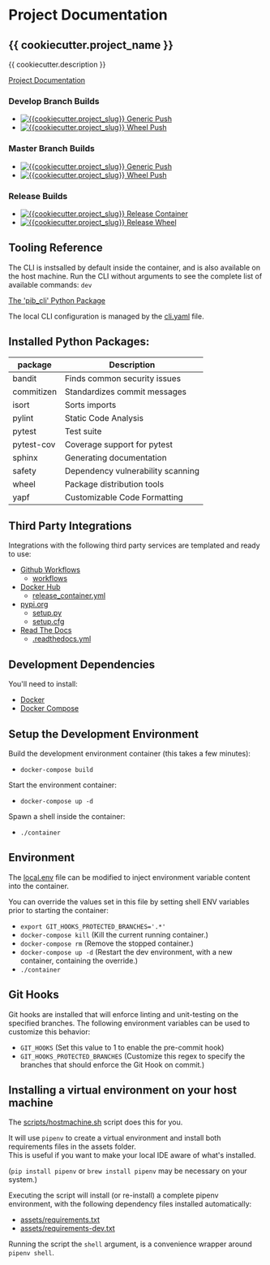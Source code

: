 # Project Documentation

## {{ cookiecutter.project_name }}

{{ cookiecutter.description }}

[Project Documentation](https://{{cookiecutter.project_slug}}.readthedocs.io/en/latest/)

### Develop Branch Builds
- [![{{cookiecutter.project_slug}} Generic Push](https://github.com/{{cookiecutter.github_username}}/{{cookiecutter.project_slug}}/workflows/{{cookiecutter.project_slug}}%20Generic%20Push/badge.svg?branch=develop)](https://github.com/{{cookiecutter.github_username}}/{{cookiecutter.project_slug}}/actions)
- [![{{cookiecutter.project_slug}} Wheel Push](https://github.com/{{cookiecutter.github_username}}/{{cookiecutter.project_slug}}/workflows/{{cookiecutter.project_slug}}%20Wheel%20Push/badge.svg?branch=develop)](https://github.com/{{cookiecutter.github_username}}/{{cookiecutter.project_slug}}/actions)

### Master Branch Builds
- [![{{cookiecutter.project_slug}} Generic Push](https://github.com/{{cookiecutter.github_username}}/{{cookiecutter.project_slug}}/workflows/{{cookiecutter.project_slug}}%20Generic%20Push/badge.svg?branch=master)](https://github.com/{{cookiecutter.github_username}}/{{cookiecutter.project_slug}}/actions)
- [![{{cookiecutter.project_slug}} Wheel Push](https://github.com/{{cookiecutter.github_username}}/{{cookiecutter.project_slug}}/workflows/{{cookiecutter.project_slug}}%20Wheel%20Push/badge.svg?branch=master)](https://github.com/{{cookiecutter.github_username}}/{{cookiecutter.project_slug}}/actions)

### Release Builds
- [![{{cookiecutter.project_slug}} Release Container](https://github.com/{{cookiecutter.github_username}}/{{cookiecutter.project_slug}}/workflows/{{cookiecutter.project_slug}}%20Release%20Container/badge.svg)](https://github.com/{{cookiecutter.github_username}}/{{cookiecutter.project_slug}}/actions)
- [![{{cookiecutter.project_slug}} Release Wheel](https://github.com/{{cookiecutter.github_username}}/{{cookiecutter.project_slug}}/workflows/{{cookiecutter.project_slug}}%20Release%20Wheel/badge.svg)](https://github.com/{{cookiecutter.github_username}}/{{cookiecutter.project_slug}}/actions)

## Tooling Reference
The CLI is instsalled by default inside the container, and is also available on the host machine.
Run the CLI without arguments to see the complete list of available commands: `dev`

[The 'pib_cli' Python Package](https://pypi.org/project/pib-cli/)

The local CLI configuration is managed by the [cli.yaml](./{{cookiecutter.project_slug}}/assets/cli.yaml) file.

## Installed Python Packages:

| package    | Description                       |
| ---------- | --------------------------------- |
| bandit     | Finds common security issues      |
| commitizen | Standardizes commit messages      |
| isort      | Sorts imports                     |
| pylint     | Static Code Analysis              |
| pytest     | Test suite                        |
| pytest-cov | Coverage support for pytest       |
| sphinx     | Generating documentation          |
| safety     | Dependency vulnerability scanning |
| wheel      | Package distribution tools        |
| yapf       | Customizable Code Formatting      |

## Third Party Integrations

Integrations with the following third party services are templated and ready to use:

- [Github Workflows](https://docs.github.com/en/free-pro-team@latest/actions/reference/workflow-syntax-for-github-actions)
  - [workflows](./.github/workflows)
- [Docker Hub](https://hub.docker.com/)
  - [release_container.yml](./.github/workflows/release_container.yml)
- [pypi.org](https://pypi.org/)
  - [setup.py](./setup.py)
  - [setup.cfg](./setup.cfg)  
- [Read The Docs](https://readthedocs.org/)
  - [.readthedocs.yml](./.readthedocs.yml)

## Development Dependencies

You'll need to install:
 - [Docker](https://www.docker.com/) 
 - [Docker Compose](https://docs.docker.com/compose/install/)

## Setup the Development Environment

Build the development environment container (this takes a few minutes):
- `docker-compose build`

Start the environment container:
- `docker-compose up -d`

Spawn a shell inside the container:
- `./container`

## Environment
The [local.env](./assets/local.env) file can be modified to inject environment variable content into the container.

You can override the values set in this file by setting shell ENV variables prior to starting the container:
- `export GIT_HOOKS_PROTECTED_BRANCHES='.*'`
- `docker-compose kill` (Kill the current running container.)
- `docker-compose rm` (Remove the stopped container.)
- `docker-compose up -d` (Restart the dev environment, with a new container, containing the override.)
- `./container`

## Git Hooks
Git hooks are installed that will enforce linting and unit-testing on the specified branches.
The following environment variables can be used to customize this behavior:

- `GIT_HOOKS` (Set this value to 1 to enable the pre-commit hook)
- `GIT_HOOKS_PROTECTED_BRANCHES` (Customize this regex to specify the branches that should enforce the Git Hook on commit.)

## Installing a virtual environment on your host machine

The [scripts/hostmachine.sh](./scripts/hostmachine.sh) script does this for you.

It will use `pipenv` to create a virtual environment and install both requirements files in the assets folder.  
This is useful if you want to make your local IDE aware of what's installed.

(`pip install pipenv` or `brew install pipenv` may be necessary on your system.)

Executing the script will install (or re-install) a complete pipenv environment, with the following dependency files installed automatically:
- [assets/requirements.txt](./assets/requirements.txt)
- [assets/requirements-dev.txt](./assets/requirements-dev.txt)

Running the script the `shell` argument, is a convenience wrapper around `pipenv shell`.

